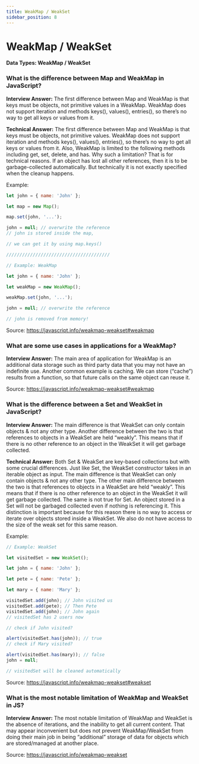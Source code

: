 ```yaml
---
title: WeakMap / WeakSet
sidebar_position: 8
---
```


# WeakMap / WeakSet

**Data Types: WeakMap / WeakSet**

<head>
  <title>WeakMap / WeakSet - JavaScript Interview Questions & Answers</title>
  <meta charSet="utf-8" />
</head>

### What is the difference between Map and WeakMap in JavaScript?

**Interview Answer:** The first difference between Map and WeakMap is that keys must be objects, not primitive values in a WeakMap. WeakMap does not support iteration and methods keys(), values(), entries(), so there’s no way to get all keys or values from it.

**Technical Answer:** The first difference between Map and WeakMap is that keys must be objects, not primitive values. WeakMap does not support iteration and methods keys(), values(), entries(), so there’s no way to get all keys or values from it. Also, WeakMap is limited to the following methods including get, set, delete, and has. Why such a limitation? That is for technical reasons. If an object has lost all other references, then it is to be garbage-collected automatically. But technically it is not exactly specified when the cleanup happens.

Example:

```js
let john = { name: 'John' };

let map = new Map();

map.set(john, '...');

john = null; // overwrite the reference
// john is stored inside the map,

// we can get it by using map.keys()

///////////////////////////////////////

// Example: WeakMap

let john = { name: 'John' };

let weakMap = new WeakMap();

weakMap.set(john, '...');

john = null; // overwrite the reference

// john is removed from memory!
```

Source: <https://javascript.info/weakmap-weakset#weakmap>

### What are some use cases in applications for a WeakMap?

**Interview Answer:** The main area of application for WeakMap is an additional data storage such as third party data that you may not have an indefinite use. Another common example is caching. We can store (“cache”) results from a function, so that future calls on the same object can reuse it.

Source: <https://javascript.info/weakmap-weakset#weakmap>

### What is the difference between a Set and WeakSet in JavaScript?

**Interview Answer:** The main difference is that WeakSet can only contain objects & not any other type. Another difference between the two is that references to objects in a WeakSet are held “weakly”. This means that if there is no other reference to an object in the WeakSet it will get garbage collected.

**Technical Answer:** Both Set & WeakSet are key-based collections but with some crucial differences. Just like Set, the WeakSet constructor takes in an iterable object as input. The main difference is that WeakSet can only contain objects & not any other type. The other main difference between the two is that references to objects in a WeakSet are held “weakly”. This means that if there is no other reference to an object in the WeakSet it will get garbage collected. The same is not true for Set. An object stored in a Set will not be garbaged collected even if nothing is referencing it. This distinction is important because for this reason there is no way to access or iterate over objects stored inside a WeakSet. We also do not have access to the size of the weak set for this same reason.

Example:

```js
// Example: WeakSet

let visitedSet = new WeakSet();

let john = { name: 'John' };

let pete = { name: 'Pete' };

let mary = { name: 'Mary' };

visitedSet.add(john); // John visited us
visitedSet.add(pete); // Then Pete
visitedSet.add(john); // John again
// visitedSet has 2 users now

// check if John visited?

alert(visitedSet.has(john)); // true
// check if Mary visited?

alert(visitedSet.has(mary)); // false
john = null;

// visitedSet will be cleaned automatically
```

Source: <https://javascript.info/weakmap-weakset#weakset>

### What is the most notable limitation of WeakMap and WeakSet in JS?

**Interview Answer:** The most notable limitation of WeakMap and WeakSet is the absence of iterations, and the inability to get all current content. That may appear inconvenient but does not prevent WeakMap/WeakSet from doing their main job in being “additional” storage of data for objects which are stored/managed at another place.

Source: <https://javascript.info/weakmap-weakset>
